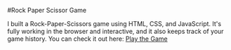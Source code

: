 #Rock Paper Scissor Game

I built a Rock-Paper-Scissors game using HTML, CSS, and JavaScript.
It's fully working in the browser and interactive, and it also keeps track of your game history.
You can check it out here: [Play the Game](https://mabhishek-dev.github.io/Rock-Paper-Scissor-Game/)
